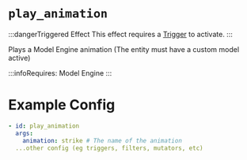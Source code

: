 # `play_animation`
:::dangerTriggered Effect
This effect requires a [Trigger](https://plugins.auxilor.io/effects/all-triggers) to activate.
:::

Plays a Model Engine animation (The entity must have a custom model active)


:::infoRequires:
Model Engine
:::
# Example Config
```yaml
- id: play_animation
  args:
    animation: strike # The name of the animation
  ...other config (eg triggers, filters, mutators, etc)
```
